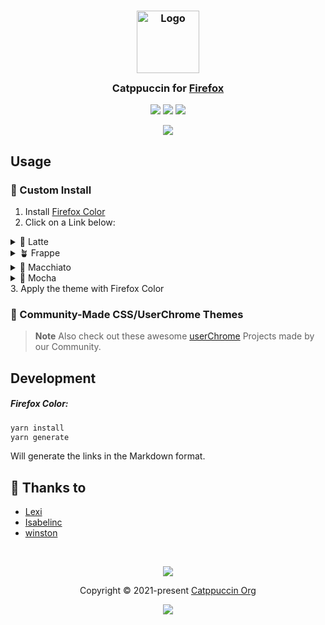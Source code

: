 <h3 align="center">
	<img src="(https://raw.githubusercontent.com/FoxStudio24/kino_plus/main/logo%20256.png)" width="100" alt="Logo"/><br/>
	<img src="https://raw.githubusercontent.com/catppuccin/catppuccin/main/assets/misc/transparent.png" height="30" width="0px"/>
	Catppuccin for <a href="https://www.mozilla.org/en-US/firefox/">Firefox</a>
	<img src="https://raw.githubusercontent.com/catppuccin/firefox/main/assets/preview.png" height="30" width="0px"/>
</h3>

<p align="center">
    <a href="https://github.com/catppuccin/firefox/stargazers"><img src="https://img.shields.io/github/stars/catppuccin/firefox?colorA=363a4f&colorB=b7bdf8&style=for-the-badge"></a>
    <a href="https://github.com/catppuccin/firefox/issues"><img src="https://img.shields.io/github/issues/catppuccin/firefox?colorA=363a4f&colorB=f5a97f&style=for-the-badge"></a>
    <a href="https://github.com/catppuccin/firefox/contributors"><img src="https://img.shields.io/github/contributors/catppuccin/firefox?colorA=363a4f&colorB=a6da95&style=for-the-badge"></a>
</p>

<p align="center">
  <img src="assets/preview.png"/>
</p>

## Usage
### 🔧 Custom Install

1. Install [Firefox Color](https://addons.mozilla.org/en-GB/firefox/addon/firefox-color/)
2. Click on a Link below:
<details>
<summary>🌻 Latte</summary>
    
- <img src="https://raw.githubusercontent.com/catppuccin/catppuccin/main/assets/palette/circles/latte_rosewater.png" height="12" width="12"/> <a href="https://color.firefox.com/?theme=XQAAAAJPBAAAAAAAAABBqYhm849SCicxcUcPX38oKRicm6da8pvlVVvtDqsqN_7GEOBm_ykToWVWr9yRtvQ1As01G9ez1TrrsEuNMK4izbSRi68rxgJjVbkRqe40Q3xUwYxYQvySHSWhXpSjP79AaqrTIJB5QfNXvUwAm13v8ZWtQBUCxq1HUaG8ks9KD7v72vuzBmdlhIB_fEM84S93eJBRUMOJLcuxWX5MmLDMDxm-TYZlOeRQ-oVDty5UY8Rr3MG9_yKq_J7J52aZRiKSu8yV1TOPkbnd43kLOvlSFfli4tbOCADBPNq1lB_00Mh2959BK-3Hit2K1aIrfPRI6mowDJO9pVv-LMfpADaleudA0gsFJkRUuZo6xUDA2-SdNL0g8YUFjX5UdJmoYF8glh9cjoY7ZKySY8UiSyGXiXaJKU-P40QNKNq5fEV_aoDAIEaZ9WU54WLB9D7II-bIoxLOitqYnFo35Wz_rGbs9W92qVfduj4lLBYog3-yz5xBt8ib9B1VsmseABJJ_OAa7eIXwOe_QhuJbIySXnIuhXilVCr8vXn9Z0uZ">Rosewater</a>
- <img src="https://raw.githubusercontent.com/catppuccin/catppuccin/main/assets/palette/circles/latte_flamingo.png" height="12" width="12"/> <a href="https://color.firefox.com/?theme=XQAAAAJCBAAAAAAAAABBqYhm849SCicxcUcPX38oKRicm6da8pvlVVvtDqsqN_7GEOBm_ykToWVWr9yRtvQ1As01G9ez1TrrsEuNMK4izbSRi68rxgJjVbkRqe40Q3xUwYxYQvySHSWhXpSjP79AaqrTIJB5QfNXtvkMxR7xwUbDQ-zCp828Q5OLsrpj7qZX-7mah4C7QydBACbpavyPv1AB8gkgiNixH3aIRNIKazKzNF3qU9AnUrR1VQoi1TDxL5wQ987p0dOq7mdUay8BX0C26aad4POlmM7vlkJD43VwXIoOnzSfk00vTS_gQBkDQBgkuxo-fmCMHZEHh_tD-O5NtYyr_i02nt-CUOSLXp_fa1Rg5k-Y273dg6wUnMU5V285SqTbi9LWZSp5bfsVEnZ1T2XiP7lA6AxaK7gAodrVezeSDsMj0I1zhxJphPFyoXYvfebUqMhIvpCvZMVylcB2zSgHWbCx6RpPvAzNcbFcafeKqoAuK5gpUQWoyHsl8XuvIcXiM60-n8_0QZiAFS4Uy20n4nXR6xWOKoHjjm4nEObW10n__9B6Nms">Flamingo</a>
- <img src="https://raw.githubusercontent.com/catppuccin/catppuccin/main/assets/palette/circles/latte_pink.png" height="12" width="12"/> <a href="https://color.firefox.com/?theme=XQAAAAJKBAAAAAAAAABBqYhm849SCicxcUcPX38oKRicm6da8pvlVVvtDqsqN_7GEOBm_ykToWVWr9yRtvQ1As01G9ez1TrrsEuNMK4izbSRi68rxgJjVbkRqe40Q3xUwYxYQvySHSWhXpSjP79AaqrTIJB5QfNXtvkPfvaaUHlA_B5WTMCyeVT-gsvAm8REww50C1UKW4ROL6VInxNq4MG868kLq2nGzoQncp_9e9p6iYB0m5ZaLyS-PksY7DAJWI2T6AHMgpnrEqCwYRoqYprsalcbi_bSqtRsZCJP9r4580FqzVkZs4z82Q0bmGqWgpgEGW8cYCPbcn0j8VhbxBPIIea3VcrVDB6Gapc3nKHtazUWrk1E6JYe0FwWtQYp789ad38o52Q6GQIz86MXZS8MfJozoa3EHb0G0fJ1HGfZLkhM5s9VLXfFBMK25R0AC1gUIPMwylMe1AOBSSvMW81Abe2uaplcrTKEfAM7q5_je9ayqbDzOd5LcSolfdJ7nIVk-Gg4OqXI1xvh4V-0jcqnOpme6df3mZXAgTpdGUJ35-gZ6N_-Wk7F">Pink</a>
- <img src="https://raw.githubusercontent.com/catppuccin/catppuccin/main/assets/palette/circles/latte_mauve.png" height="12" width="12"/> <a href="https://color.firefox.com/?theme=XQAAAAJLBAAAAAAAAABBqYhm849SCicxcUcPX38oKRicm6da8pvlVVvtDqsqN_7GEOBm_ykToWVWr9yRtvQ1As01G9ez1TrrsEuNMK4izbSRi68rxgJjVbkRqe40Q3xUwYxYQvySHSWhXpSjP79AaqrTIJB5QfNXtvj_CCEBiNc-Te4e_EjdJeMrPEp_QSYlzT8nH0fwkvFS66OqwUESI4kqyuC4tLgGMwn215aqGFklRp0d7YXgVpK8AtVOSpXzdga4xXiBTZ3t_GoApJwaux7S023vQUNnF6Wd0GMGLb9EYAO5nkP6lkusvWHz1T_SVm5aZmDO71bmZqZ3B1wG7aDzOfkE644_WOKqzzCU49QojDT4XtM3rsrFoSlheg0LdVnKUjBcaRlMtjZIW87Rchs8p0o0pRws-eZIohXCs6-QUICAI0ocknO3KGQEbzSjOWf7buZmocLik1vPeUEqRnRGoQ-NMS8rX_B5sqiWdGQw9Dmw1gtTCIQWlV41wyjnHiMp52oCaRc9UYrlCc8WgzT-EWHDmPVAopM62hvn5DiRjhrVzvs923E">Mauve</a>
- <img src="https://raw.githubusercontent.com/catppuccin/catppuccin/main/assets/palette/circles/latte_red.png" height="12" width="12"/> <a href="https://color.firefox.com/?theme=XQAAAAI9BAAAAAAAAABBqYhm849SCicxcUcPX38oKRicm6da8pvlVVvtDqsqN_7GEOBm_ykToWVWr9yRtvQ1As01G9ez1TrrsEuNMK4izbSRi68rxgJjVbkRqe40Q3xUwYxYQvySHSWhXpSjP79AaqrTIJB5QfNXtvkKnFr1ArFzsNzcDZSAzQUDKMdHL9ABO7D8vKW9OCrr57rBHUnd-HuRUxoqWF3fXcUnzf-YklWIlrSBLTYPMUYb8yJRRMhni8sbIECsPGiST8hE8sf5KbGKji4Y5ZS5MdazDz38gZzc7e0VJURqSZZeUFkSFuT7mF6HQK7nRYafifGqW0obWckGwpf0T1hVg-Tv2o0GA9891Fmk21Ga7y-7ah7Z0T7c78f-VpP8TPaqpFVl22kZTypZVVFLxmrR_Lk0bhFZOvTMCGfRD5nzk6We1iu-baAlqFX1Gj52gW2AfgvbqgF7gyRzvKxBC4dUS1et1uqfkA2Y9uG4izIYvADamGTpLmZxvFsq3662UYITvW66HmWbi4EAo6scbdgR1boIe9yFpXGKrnmc__fTt2g">Red</a>
- <img src="https://raw.githubusercontent.com/catppuccin/catppuccin/main/assets/palette/circles/latte_maroon.png" height="12" width="12"/> <a href="https://color.firefox.com/?theme=XQAAAAJABAAAAAAAAABBqYhm849SCicxcUcPX38oKRicm6da8pvlVVvtDqsqN_7GEOBm_ykToWVWr9yRtvQ1As01G9ez1TrrsEuNMK4izbSRi68rxgJjVbkRqe40Q3xUwYxYQvySHSWhXpSjP79AaqrTIJB5QfNXfTMbDxCFKvoiCWUGNzJtPev3B9M4DSaKAJGjSKaURsZmnqjlatp_w6rdjCtK8cwbskIZSunKzR6MR6orkFqLADmZBH6m6MF28Spgq50GIMDZTCZaeiixxHpW2MhiktZ4DhEUK_jk3WhNoAAP2csNrcu6pZSAdNyjOEFZzPjGeDJ6Eh-smGyzPUsTxxqJl1o87CFkTb9JzXeItaZ3O6BOxr6fdwfMY2-ReBNni4O_3BDaW2y8WSSCZu8aBCnLq0JbhlRdbfNJNOvkjRbJSf0lhBAJN20FJKR6gjbTrZ6azAMsvJxpkuA9J98nAwR65c1sYvAbOpE-wzGzoCZnwKPSH4qPPGKIeZVLODbe8rEvcgZWaqsh3ZSTe1yiJSrec3Bvwg6ZcidqX1eGHgQTbf9UxbMA">Maroon</a>
- <img src="https://raw.githubusercontent.com/catppuccin/catppuccin/main/assets/palette/circles/latte_peach.png" height="12" width="12"/> <a href="https://color.firefox.com/?theme=XQAAAAI_BAAAAAAAAABBqYhm849SCicxcUcPX38oKRicm6da8pvlVVvtDqsqN_7GEOBm_ykToWVWr9yRtvQ1As01G9ez1TrrsEuNMK4izbSRi68rxgJjVbkRqe40Q3xUwYxYQvySHSWhXpSjP79AaqrTIJB5QfNXtvkTpxcPxdIkQoN8qnHvhokYehrXmligFaTtHr_0uQrfS2GqSTWkjkblPsG2nQYvSaAw3RopWoTQ2PqPx1ijt-Dbyhm7__UMPp1e-cpezJT5blE8zOv9VI73caNG4cMZE2BbjxKq7_84ct1suIQSixsPp2F2n2FPa0a7CICMUqe86zPBwsEPd6LlQxOOSK0hofnrKgfnSx7ZBIYhhKVIysucUP4d9sV8zhvF8JTGEeh18tWPl-v9wXXitCxulSW1PELNAb4nu3m328P1oZ8dHHIyADl5M7FhP4Dm3pfbDPdgCqX9q3c5iuCOLItnfBnJ0cTFttVea3jl1qkMXlCfn7oJEjWetpatuQCM1TiPUMZpCkdRrBGi3Sg7bfzd_qlITQjSPVvJndI1FeKvy__r5wAS">Peach</a>
- <img src="https://raw.githubusercontent.com/catppuccin/catppuccin/main/assets/palette/circles/latte_yellow.png" height="12" width="12"/> <a href="https://color.firefox.com/?theme=XQAAAAJMBAAAAAAAAABBqYhm849SCicxcUcPX38oKRicm6da8pvlVVvtDqsqN_7GEOBm_ykToWVWr9yRtvQ1As01G9ez1TrrsEuNMK4izbSRi68rxgJjVbkRqe40Q3xUwYxYQvySHSWhXpSjP79AaqrTIJB5QfNXtvkNKd1DE0PuhBCXiVbK4oI8Up736Rnr1zXi9IEj5J4Q5-x4UAn4jgKKjPgw6HIT4KEzG4eS0_zHKTuwOGp2_a2wzPdwy1LN_0n9h7cOkQp4W3LW8HG-PdAbGaxxatjUX64X796QC5fa4zgnlM6x2at2cL9p3Osss6HZFg401e1gEVBqnXyJp0G0HYPRlMq-IcZjUHMYlmjlZdh8GvK3Lki1gtNqgK7CQfKFy7y18LBSHEOAafCMhTCqjN5l9NvKROhzWYtgM_1DjdDNOkB2uHREttrGJC0c6UfczANaSoAHdz9zSwkBYcUtCdgxGBeaWBLmjqyDIu_GtPlfe7R4tI-McNfDlg8m5aBX9zKpUIpjrf3LNdP_8GArtSyp6dtHbsXuQ5VbYCTWB45VpqD_1Xzosg">Yellow</a>
- <img src="https://raw.githubusercontent.com/catppuccin/catppuccin/main/assets/palette/circles/latte_green.png" height="12" width="12"/> <a href="https://color.firefox.com/?theme=XQAAAAI_BAAAAAAAAABBqYhm849SCicxcUcPX38oKRicm6da8pvlVVvtDqsqN_7GEOBm_ykToWVWr9yRtvQ1As01G9ez1TrrsEuNMK4izbSRi68rxgJjVbkRqe40Q3xUwYxYQvySHSWhXpSjP79AaqrTIJB5QfNXtU6AP6Z3aEBGLraJPTPi7aBlj25zrBUjDfdZdWikDl9EVKnTcwK_Hfx10fzjPTYeplb55MtrJVEt5KHZIyxe7t1Gelm2ZpCfXMlAnGWyq9rDHy05oK5MnetMeHjsYXNOcVAfanYa3z-_Zoud8gbJxyjUg5ZvPOIBWitQ48P_C-6J_ssQtdVaJYlBjAQUxRwW9pHBn-GtrucsVv_3Yra1qgAqqORIK8p8VZPatwQEltOVBhGl01yIJGUuM51YGEFl8i-1gV9007nKUriwll6UGG1CKl9QGnE4OPHJ71OOJRdAo5OgNnfsWA3Ov0bAwlvc1SYmheQ2G50Z8NVVinEVfrgIOkqQLMNmXYWFj-7ykpG_D6syvd7wn-H_Wu1Z1J-wE0dnmrr9Lgf01I2FxzX-TWGM">Green</a>
- <img src="https://raw.githubusercontent.com/catppuccin/catppuccin/main/assets/palette/circles/latte_teal.png" height="12" width="12"/> <a href="https://color.firefox.com/?theme=XQAAAAJKBAAAAAAAAABBqYhm849SCicxcUcPX38oKRicm6da8pvlVVvtDqsqN_7GEOBm_ykToWVWr9yRtvQ1As01G9ez1TrrsEuNMK4izbSRi68rxgJjVbkRqe40Q3xUwYxYQvySHSWhXpSjP79AaqrTIJB5QfNXtU5-MVhwT5VWaE1FPRjMbSHKl9NbJIq2GaSkEtx3h3_hX0WhruHN4_pViG63rTbHby4PoFxu5kSjLwQsfdo3cumPu8GT0VHayt8GmFPeweikiDQ_oT23_kn2EHzUvk9nSSlyC_S6UpedAHh2ZfY0419GaWcjgxDTH0mWc3iDTMlioELOB9eHoEG42vcqM_6pZLogPISpqzV6CigjpC5-8nzXmVUVnyEJFQPegv6BcSn1tZUQ13oKQyCBbpyyBzEXqclQniupG2rpjpVB5ks8MvAlhPxlDwBqSJbiejgNmKgrlwJjWW6pqJWFAVvoQu58lRBU1c3ia7DmgbFZ2HJYgrlAtZuGushOq5ntcbiqRJrIb5DkVPz0iWFph4zg9hH6L9DfA07X1ZeW3meov__i2K1u">Teal</a>
- <img src="https://raw.githubusercontent.com/catppuccin/catppuccin/main/assets/palette/circles/latte_sky.png" height="12" width="12"/> <a href="https://color.firefox.com/?theme=XQAAAAJJBAAAAAAAAABBqYhm849SCicxcUcPX38oKRicm6da8pvlVVvtDqsqN_7GEOBm_ykToWVWr9yRtvQ1As01G9ez1TrrsEuNMK4izbSRi68rxgJjVbkRqe40Q3xUwYxYQvySHSWhXpSjP79AaqrTIJB5QfNXtU59QNnQm89UKuQYPTQ97uTKSnvNjTx4TwvlYTj_LYDFvXdNpCY3Ffv4FI3ewg1-qsXl46JlKPaPbIHpDFDNdlNaL9BL1GbRjDmNr_cJ7kv_8TgKMxm0MlvlEAkQ9O6DIVGeM1-MoOUWMO2j1fIvqWihbRsmT0HFK9CM7YDPNUUbcjCohAChJQjE9o2As8a5O3zZOtsHpwDzySncr0bkQIiPwQPds5ZYhJv5Dja66K6jL4TtGK0QNXfB5IYJ4swxJGITiUi5o_Y-v8PayJPCVuuNIeGL01AZkPIlQSaTA6DtR8nezyBRKka8ZW-ZRnVRf_nkP0HTwXRqRgdDaa_g3j2CGNfqdh10YI3j0wA1Ej-6Ct_pavSQ0vdN8_zQP7z-_AbDH-o4Zrs0lGBQ_feT39Q">Sky</a>
- <img src="https://raw.githubusercontent.com/catppuccin/catppuccin/main/assets/palette/circles/latte_sapphire.png" height="12" width="12"/> <a href="https://color.firefox.com/?theme=XQAAAAJOBAAAAAAAAABBqYhm849SCicxcUcPX38oKRicm6da8pvlVVvtDqsqN_7GEOBm_ykToWVWr9yRtvQ1As01G9ez1TrrsEuNMK4izbSRi68rxgJjVbkRqe40Q3xUwYxYQvySHSWhXpSjP79AaqrTIJB5QfNXtU5-o0TQYeb_BJuG_2ggVNyMN3btp0MJI14Su_Zlv12NELQweFsfai7NxnqHbHv7z1hKBiskwS60D5Opuaoev5OFNIyOoCNCq4g9sghzB0ZhC2Mc3AJfSpq0vdaN6-YvuCj4IFwNQdQPrwF_E_SnY6J-xYyOdg0irx1enrGr8UTHx-ACuQk-ZpkykjnsPXz5JR3s1PoKdkwHSb883odikIW18HJ44AHegprbFVTbZuuWMGvMbWrDmmr3Dg59jUzx2lps6pnxETBTcve7fef2JNa2KpIO0KutDAleTGVKYRjwSHOyXYA7oo8Jci1Qgl8AImLeQex9nyozaBUEsLtctQFLLpQ30Zvv8c0PgdfIW-SDZh8sI4aprAQ9rDgcLyRZlXTxkrHMizDMdv3ST5BjXf_rDesi">Sapphire</a>
- <img src="https://raw.githubusercontent.com/catppuccin/catppuccin/main/assets/palette/circles/latte_blue.png" height="12" width="12"/> <a href="https://color.firefox.com/?theme=XQAAAAI-BAAAAAAAAABBqYhm849SCicxcUcPX38oKRicm6da8pvlVVvtDqsqN_7GEOBm_ykToWVWr9yRtvQ1As01G9ez1TrrsEuNMK4izbSRi68rxgJjVbkRqe40Q3xUwYxYQvySHSWhXpSjP79AaqrTIJB5QfNXfRHNI6feaIQQOyaEcFhrYeeliOMwI0W4ac2WnoU6jjMAOLwslrGuTifrSIJwwM7NwHJZhTeImbWbKNDhl0KDpPfAL2KmGvocrL2IS8moKbILBXCCHbH6-3u4xABMayzWZtBumKB7bbsTwspWO-4t1p1PruyJY2ciwBPk4VUzKVy-xxbXintPJUBLnAevWlSkwX2Ef05HgfY5L6ERmrChCBQnm7xpQNOt89KrtqNMWzqDq95h4muNNEdKP6o84orJnu7ctInqmlCfWPcP77Qk6LkgeWsosD2CkEKu09sFsM92k5fGJ3EZl0Q_X76fssUOAuuk3IZYVCdKKOBFhXMRgcQmceK4V3SsL-AF195EpuwNuKhTcBtpEFxvvwSqEsP6pJt9FFbHoYKzX__WAnhG">Blue</a>
- <img src="https://raw.githubusercontent.com/catppuccin/catppuccin/main/assets/palette/circles/latte_lavender.png" height="12" width="12"/> <a href="https://color.firefox.com/?theme=XQAAAAJOBAAAAAAAAABBqYhm849SCicxcUcPX38oKRicm6da8pvlVVvtDqsqN_7GEOBm_ykToWVWr9yRtvQ1As01G9ez1TrrsEuNMK4izbSRi68rxgJjVbkRqe40Q3xUwYxYQvySHSWhXpSjP79AaqrTIJB5QfNXtU6MjK86V3Wmqvss2krOxEVlEW_Y9077MLkMjiGSLqMQpNl7EbMSkOPChj--3bzVOjPr0XVUX1GJufxLVWLKpTGrKlrAFQUQl3DR7XUx4chUhHQ2BtfVF7bZXwGcSBSIRZOdX3uAM5lg5UQ1McMqvYOHgGdTQz-ekdt0f-ETKgvjzatTAa78xbKSg_pf5ofs1dTcWHe0LTv4Cv1TQI_4W7C8Oxx5-dTYLABYn_QCQRMNW9WmU3YRyOrJi1YB1bOg6kOT2jRBoSNe_x45XoQcJqc-d1zmKyH9fOp4bp41Du1OYiHMTSgoBC1vV9me70HiGdO1TTJ89_FhZMF_AbM0f_MtfKqB68JZjPt4I_8bMdeKL0iBPVgw914cjF4QPt6FgZmsffYVgLuBK1qL6V_977kG">Lavender</a>
</details>
<details>
<summary>🪴 Frappe</summary>
    
- <img src="https://raw.githubusercontent.com/catppuccin/catppuccin/main/assets/palette/circles/frappe_rosewater.png" height="12" width="12"/> <a href="https://color.firefox.com/?theme=XQAAAAJJBAAAAAAAAABBqYhm849SCicxcUcPX38oKRicm6da8pJSalLnSYHdbSBh-1CX0CGiPjBp_8RFBgLraofe5dNsJeJRsvnFfAV4-zfXO-vnAOmI7fBPSRgNM7CF7IhOlzarUyjNw7WCPDHbDP4RH0j7P8o1xTdgh9eM7_-CejToSta5v1tDINiaGLI3qNw3r1oAsRaLifFsk-S9WV8GXVWOei-EVPJzK5RFx1emNWy7QPKjdWXzv5zda6emtsXFcUXtJKPzc3URpinvHtntaZi4FESmPt3miysY9zB2YmBh2SaPAtdZPfkU6GK_8HL7o3RO08OwhB4xkp5Ssu4qdfDZRchVplc39DclwZf51lu5mPFGPDIja0z8SQRpx283x78WeTCfjJm-aAARWT9926evgOandh4hwGUdG9wUnzDLAXDjfkD5lb3HSMIvrwE557hzGVly3uuwrEIFOsm51MialJXJQZS5DG5ZVAfTi_HRndjhMEL3DlZO38v_ANwnn-mahOMr2IsyQo7wCBM5UpNOunk7cwlTwZ4x9LZ4IVlVwPHUny45ErPtTACJLf84nv0A">Rosewater</a>
- <img src="https://raw.githubusercontent.com/catppuccin/catppuccin/main/assets/palette/circles/frappe_flamingo.png" height="12" width="12"/> <a href="https://color.firefox.com/?theme=XQAAAAJIBAAAAAAAAABBqYhm849SCicxcUcPX38oKRicm6da8pJSalLnSYHdbSBh-1CX0CGiPjBp_8RFBgLraofe5dNsJeJRsvnFfAV4-zfXO-vnAOmI7fBPSRgNM7CF7IhOlzarUyjNw7WCPDHbDP4RH0j7P8o1xTdgh9eM7_cydMwvMwC2lhXcHWNKD1TXZLKno9V7K6G_qFBY1ZQWmN9jZf0puS_Z528Sr8Gzd0ylMI_KBdi_7Eu_mdkvn2Z5JaXC9Ih53smn3PLvrgWq_ZZE7711JppsK7LhGdis1ITfABN025sfHKF46YGlFBk8iqBDwZZVzeE6C0xUnoEyUjWLDeE9sDSijl7nwHlGDe0e0oPBUVfu2ofMjrji6g62Jkyw3g70Q5sOlv0A9zzcfd90RZP98MDeojgiUkKdmXe7At1OIZz-txGJGOqZxLkacwkva9WcEzFqjKrGpxAhWC7fGof-d4KIlRSGICHyi3uJhKBpyZnLIUK4tMZZ9-w1E2RoqtP-V9uG22MLY8nCjBF0UxkEMZmRD42xp2EyVLNwiUpXItIvafU6IhChyHDH__k2YU8">Flamingo</a>
- <img src="https://raw.githubusercontent.com/catppuccin/catppuccin/main/assets/palette/circles/frappe_pink.png" height="12" width="12"/> <a href="https://color.firefox.com/?theme=XQAAAAJEBAAAAAAAAABBqYhm849SCicxcUcPX38oKRicm6da8pJSalLnSYHdbSBh-1CX0CGiPjBp_8RFBgLraofe5dNsJeJRsvnFfAV4-zfXO-vnAOmI7fBPSRgNM7CF7IhOlzarUyjNw7WCPDHbDP4RH0j7P8o1xTdgh9eM8APaEWg_bqfCXA8aQakFYgNaUkcg42DDL_sKSdyvfQtoiaVxmaGBmfqgVQcEJtkf9aYkC0bDcoVaQGKjzfjF95bsk18jKEMq_G17sTiMuIKma4l2lMXh_UKmXz-BwKJZKIuZaGOOfEQPrnUPvpSPRJMySnqFKFNbHoi8Sa9uI8VILCfEvPOSb-vSUZtys41kEWT08gpUrvDqLQR3XaGxdHYmrD8cCkCv8POv6yYLD_-JGWb4lEK3eXpoCesa3dUuPFllC00Z7Zl6A3H0iCC2oqdp9dgboGqbmw6kgE97YywOaWKOBN28Disci1GvDKg4hs1RJxLulYOE1yrpzXqV6qpxfF17wTxHyal8t8DQfE7wNkprHoUr_UrgAW5nSZCnM0TC_cq5djkGROtYf74pX_tdwuc">Pink</a>
- <img src="https://raw.githubusercontent.com/catppuccin/catppuccin/main/assets/palette/circles/frappe_mauve.png" height="12" width="12"/> <a href="https://color.firefox.com/?theme=XQAAAAJFBAAAAAAAAABBqYhm849SCicxcUcPX38oKRicm6da8pJSalLnSYHdbSBh-1CX0CGiPjBp_8RFBgLraofe5dNsJeJRsvnFfAV4-zfXO-vnAOmI7fBPSRgNM7CF7IhOlzarUyjNw7WCPDHbDP4RH0j7P8o1xTdgh9eM765DGgekAbJ1Sdqwauf719Nl5JvAFAXJ0awftAgCrSmgXtNxptnH1VoIJXvj-7zf4r5KmXi1dGOEBqUBpBV-olxvGQIOq9H4ARCnhw7uws5RTk3YN6ADDmFQ1WLHjOjN5qbe_Xu-r_859tKFQMeTMMQGLcti4kWb8Gl4buwDUMnG6yt1iMHP-pAfpCvKCbh4WstwqMgiLgFYwja9MrfJ9k7xCtIUg0Gn6dgrXg591fo7koye7qpUu2yyfvQqYANfdIvqWJzreHegnJjh7B_HUHV_Whrosg0JnsHqLbJecKA5joLcspCqfxyjfjCYs-P2cK5FW12HDO-Q2cxUPbH8t-hg4AVgGNvMb_ZpdI7G4UDiDBdlJwPPBRrtjcCtdhYVi6Z38NkA_7WEm6EtQYooT_-UgQWA">Mauve</a>
- <img src="https://raw.githubusercontent.com/catppuccin/catppuccin/main/assets/palette/circles/frappe_red.png" height="12" width="12"/> <a href="https://color.firefox.com/?theme=XQAAAAJDBAAAAAAAAABBqYhm849SCicxcUcPX38oKRicm6da8pJSalLnSYHdbSBh-1CX0CGiPjBp_8RFBgLraofe5dNsJeJRsvnFfAV4-zfXO-vnAOmI7fBPSRgNM7CF7IhOlzarUyjNw7WCPDHbDP4RH0j7P8o1xTdgh9eM7-lHRYTmBrQfeQOiGuKM_mwPMWzJngHNODLD0v4L8ipJLvNKBf50zngNJ1XJpNHf8ZMtlZ0SFD0oxqtBiHTk-ozcVUFFCfAxoGDAV9D_fKAfe5kMsmBxGV7amuXge0qIf3gNfuU_kGM8HLgNlYhNDL1jN0Bza8flJtXTyVnwt0cPLqbV0kKjwiKZI1ILLyd6FQsOpRXdEA0KSC2c0oaXw3ztFxHv6pHDZImFz2OSXJqK1ltrFp7XXPeLkV4Hzkgov_AmPhvEyVT68gqnncTVwbFEcYRoGA73UqgmTRWJmAG0zP0GJHUisC0Y19ADG9ffs-yNWfJpKBpRlJnVN6gET-BKS1ExWo1Am4Rgny5LlXGqCgQZPmWdeuBzyN2alvZ2ArtPdIl0nkG2VWHN5ok2_6aPOeA">Red</a>
- <img src="https://raw.githubusercontent.com/catppuccin/catppuccin/main/assets/palette/circles/frappe_maroon.png" height="12" width="12"/> <a href="https://color.firefox.com/?theme=XQAAAAJGBAAAAAAAAABBqYhm849SCicxcUcPX38oKRicm6da8pJSalLnSYHdbSBh-1CX0CGiPjBp_8RFBgLraofe5dNsJeJRsvnFfAV4-zfXO-vnAOmI7fBPSRgNM7CF7IhOlzarUyjNw7WCPDHbDP4RH0j7P8o1xTdgh9eM7-8-VS0GX7__eQOiGuKM_mwPMWzJngHNODLD0v4L8ipJLvNKBf50zi9m8L11dJMsgHYlvLP7ttuJZsL9iSQS7C4PvIGKesknf5bBP7mLqQVGOivRCJYzcqO_TfI5Hoj3FU5RCgdnxSUjH5q4yvkt8TFtWF-t8_GaFxuQ-t_RRVwEAu9BOIRGYpljkIbUk3IjP-p96ercT1pxF8aOZyDfZ9P83F1r7ArkQPfmVF16b-0n2HuHPpcbDiOT1JeUxwW2s0WLYd4uXsE_mM_iZ8agKToX8QRGxand0s5ZRnbW8O_aHT7BPbVePXHpkLVc_8ytB-MA1WHwn8pGgcwzBR6wzEUag1VNh4QaDmKOi6uOhQ1oD8fKsXe1zeaxBCVKY-0k1ZMIGZ_CqUJ2QDkPjvsUCqf_n9kDIA">Maroon</a>
- <img src="https://raw.githubusercontent.com/catppuccin/catppuccin/main/assets/palette/circles/frappe_peach.png" height="12" width="12"/> <a href="https://color.firefox.com/?theme=XQAAAAI5BAAAAAAAAABBqYhm849SCicxcUcPX38oKRicm6da8pJSalLnSYHdbSBh-1CX0CGiPjBp_8RFBgLraofe5dNsJeJRsvnFfAV4-zfXO-vnAOmI7fBPSRgNM7CF7IhOlzarUyjNw7WCPDHbDP4RH0j7P8o1xTdgh9eM7_kvW_kxpeQFHRtzgqt8_HbK7ieO51LtA_D31gPH_cKyTBAZz3hIJGF6eVJi1uVJ7a92wxzbqZdZyHXnvyG7s4n8gz8QgwmqNmMsu6hzCPWKkElRyl72EtPz7j3aaaB0whBQqo2FVL9Uzn_41UOmqCkz0KygUm101HwIaVmBCwwjbJ5rgbj0bgrN18Jnmpi49P91Y5zdT2EPB755Vn91bhrgL4OoyJlV0aufNUymsGSztkvk_K7Gi4dHLG_ud8lspOEGyqX2e-gthlo3WZW6eIAJdZ_bflMZjNAnyFR1GJJNYrIVH-7wO3auGjssXK-RRLVJShJusPoH-5SrNH39LdqTUnyx3n4_T30Uvi6NWQI7yXEzyp64yJJzcZdaE30Hyc9QIkSSRCL3UtBADhMGc_9whUMA">Peach</a>
- <img src="https://raw.githubusercontent.com/catppuccin/catppuccin/main/assets/palette/circles/frappe_yellow.png" height="12" width="12"/> <a href="https://color.firefox.com/?theme=XQAAAAJGBAAAAAAAAABBqYhm849SCicxcUcPX38oKRicm6da8pJSalLnSYHdbSBh-1CX0CGiPjBp_8RFBgLraofe5dNsJeJRsvnFfAV4-zfXO-vnAOmI7fBPSRgNM7CF7IhOlzarUyjNw7WCPDHbDP4RH0j7P8o1xTdgh9eM7-VNgcbgdyd9qC8ukz2aqvUmzJQx8T3ZUwmctcoipaPhbgh8QIfsj0y2OKg5f-U4sHRC_SjcdS04D8_0o0pTHHmwpnq4O8FEByow6LoHjlJsrNJQ4DA9Np1sA5xpC_FSZ9keHBPThenOmQcBkN78FDjTWrlDuVAyuZ4tm3qcWJs9oC0k40m9NYOynTl4SFSBG8HB4MrBNKuev6FdG1-mG_Bqbz7mheUMJO7Z2W0Qt-Nqv3C5VozzXC_FqqRw2cUvEbl1MM1N8V7PZWMSi3rQUgV89xTTKumaZDfWOapzsRruFwGeanRwJ1BTZ0X-XEkxO42nTKBO-q9rwv2c-Emu3BrPH6x1oWZLXJgqyd1jo8FbvsouXmQknjd8WRg4jYRMWNGU8kO-FrUK05JC_B_Eusz_4e6Vcw">Yellow</a>
- <img src="https://raw.githubusercontent.com/catppuccin/catppuccin/main/assets/palette/circles/frappe_green.png" height="12" width="12"/> <a href="https://color.firefox.com/?theme=XQAAAAJFBAAAAAAAAABBqYhm849SCicxcUcPX38oKRicm6da8pJSalLnSYHdbSBh-1CX0CGiPjBp_8RFBgLraofe5dNsJeJRsvnFfAV4-zfXO-vnAOmI7fBPSRgNM7CF7IhOlzarUyjNw7WCPDHbDP4RH0j7P8o1xTdgh9eM72Ri68DT1Fycj2FyCKsoOVK6zX36WNjIa0IAtdm3-bCUFRIFyNyVYl2l1_Tzz7JNAZ4nRWT9ehLK0oNCEdZE02xBr_WPK7LgZxp5FOGvE2ZVATpA7Iba8R_ILZbaMX-gO-ayjmXE3IkO3-oiQvbpoHkUq9JX18TcBJxkgWGE64sAlNleJXUjfmDpDGErf-r2CuyU4rOiLKXBN-jGQXhNfyhH5zg238V1gU9gsV7oMAob2enyVlZ3bFwatuRHeM1Ennvo89kb16HwPSqqAhWIdAtftgx6hD4WraBi6p6tLHmwj5nJPLyJchbkbXX2_7VDgFkTX9zd-aF5ExMrNjyibT0Rb45j2okBQtmWAwaD_hQesgNy6WdtyFUiGhO0lF_ro41bHGWewKgBgsMgES3S5__mflIb">Green</a>
- <img src="https://raw.githubusercontent.com/catppuccin/catppuccin/main/assets/palette/circles/frappe_teal.png" height="12" width="12"/> <a href="https://color.firefox.com/?theme=XQAAAAJEBAAAAAAAAABBqYhm849SCicxcUcPX38oKRicm6da8pJSalLnSYHdbSBh-1CX0CGiPjBp_8RFBgLraofe5dNsJeJRsvnFfAV4-zfXO-vnAOmI7fBPSRgNM7CF7IhOlzarUyjNw7WCPDHbDP4RH0j7P8o1xTdgh9eM7xh2VANYQsoYUM6z3C7rywwtdAGj9jPFXNa2yjcW-FC4DmD7dLOANVGy8xfaK-z4sOxbpfqbx5QM0HJ8g5DomuQzhtsdA_KyGrJ-66_vVn_aZ_F7PAWQuxiiEwpPZHQd04HyZgGu6_UtA7BHfaYLtqZD5zCQrcs_LNfBHm4io0plz0DnJkwt5x8QCE1GEtqi8CzWbllgOa0s8vyM8bd8-zfJG7b13HK8JoO0gZeiKqUQTncbqmw9-JNFogZnPdJEpGU_a7e6wbNqIQ-dlOLSQw9A7WipKg7jQ75VjQCO45_F4WiwLOiQdiMD1t5WJ7FkzresrbPAKA5iAaBtl5veAPXkwiE9WryyLxz-s9VQYgHw3UTjnTVMokxJi8a55a3kIMAOo3wj-PvJGkYihZbeX_-2zk0A">Teal</a>
- <img src="https://raw.githubusercontent.com/catppuccin/catppuccin/main/assets/palette/circles/frappe_sky.png" height="12" width="12"/> <a href="https://color.firefox.com/?theme=XQAAAAJDBAAAAAAAAABBqYhm849SCicxcUcPX38oKRicm6da8pJSalLnSYHdbSBh-1CX0CGiPjBp_8RFBgLraofe5dNsJeJRsvnFfAV4-zfXO-vnAOmI7fBPSRgNM7CF7IhOlzarUyjNw7WCPDHbDP4RH0j7P8o1xTdgh9eM70m128D_Ifb9X7ZzIMbuJNmDVEupkRH9t004n6mFe_F_xCDBU-ZK4M2ijJeCess2-2MLe4pocZsxHV8AYVOokWRzIDENW7-hXgkLeHvflQStOZ733R6C31w1Y34i_g7y4C2LQ47Sf9zbqgcmFWUkR4aAbsG8M2uUefXg5cBr5n4jMr2LcPjRDEdcf0Bi1maJz7CMs7WZ-7neCw5A-Xw1J_b9jg-LbbkRdpXjZw2eWSUyKaXQxwZ7HGXnVJljdT39eSQtZowWslkIK4ybfiuZSgeguBMUfFWRH05YMaYjoUq5rTvObbvi0mKRE8jZL-SR7z_F2kyuKjv6yfqOvx-ixls-9W9kym3tQuY4RWgHsOxDV8j_6E9mA5SHJQn2zUGEonI6EEtGZoeQWJgmpIuRWv3IY14">Sky</a>
- <img src="https://raw.githubusercontent.com/catppuccin/catppuccin/main/assets/palette/circles/frappe_sapphire.png" height="12" width="12"/> <a href="https://color.firefox.com/?theme=XQAAAAJIBAAAAAAAAABBqYhm849SCicxcUcPX38oKRicm6da8pJSalLnSYHdbSBh-1CX0CGiPjBp_8RFBgLraofe5dNsJeJRsvnFfAV4-zfXO-vnAOmI7fBPSRgNM7CF7IhOlzarUyjNw7WCPDHbDP4RH0j7P8o1xTdgh9eM7yCrjaPk2Rck09QbgzMyaYn9wQ3_lQHISrUlRyVEk70L6M6dqB2zL7PbTW57Qs_VGWAtc6pzl0UnJla14zBa3NNClid8Bp1EstWqV5ihs30CrdQEdH9F3SySG1sukZm5MaU798RDJbwYfQdHwhgJeNEb2j4kQMSn0OPd5SPj1-86pG5r9stH3JTV-3FQP5q-fkO7xFV_VNH1VgQ1ETEMSor-kH7O0cBZVp-ZGf8mPMYe21iOzBznA4s2O4xPfnkSamlqWxkhOv5fmOkqDPoYsnXPe5UdM-5PU9DrytC_N-i5L0Y797vRcRL_4XunI_j9MwietGOzWZRtCuH0sSpcTtxLXnUeqS48OwDdta1pQExUR4Ol8FxVvTDxZprucmbskDb4SiPHGEmTt6RCqMhwkoTV__2p9ug">Sapphire</a>
- <img src="https://raw.githubusercontent.com/catppuccin/catppuccin/main/assets/palette/circles/frappe_blue.png" height="12" width="12"/> <a href="https://color.firefox.com/?theme=XQAAAAJEBAAAAAAAAABBqYhm849SCicxcUcPX38oKRicm6da8pJSalLnSYHdbSBh-1CX0CGiPjBp_8RFBgLraofe5dNsJeJRsvnFfAV4-zfXO-vnAOmI7fBPSRgNM7CF7IhOlzarUyjNw7WCPDHbDP4RH0j7P8o1xTdgh9eM7y8IqMW18zmf3KmJ9g_lHQegRrkWLiDXqy49aSAJHdSaclNHGmzkKaJAa5MPeG8ZbsjLvziyJ_q5j8SdMfubfhJtho_NoXev3lbq4qA3_HEz-89lBfWBiBS11yh4IBNxoceIYzS5JivdfxmGwq34QX-jMV_Syx-4bHazTEf9P4Z-EBYi2iW6pL1_PxFo8CI1xoJDMmRXZkD9PqSOe0VMRLZ772gODb_5MTmidUqjh1GVxv_d31-voAgZTIVIOutZiEJYhAa0fz9BavzC3cX5wUmPPriwPqdydH49-aPhbdK-tKK_WKztDb-HwJlRAeIJDpwh1ZE75yXUgrdsZt36pEvAkKqffjknwsAg8biRCu3FobIQs_Ll7qUDb93mAF13eTjNfXrZuiPKA5-HGerf__APT2w">Blue</a>
- <img src="https://raw.githubusercontent.com/catppuccin/catppuccin/main/assets/palette/circles/frappe_lavender.png" height="12" width="12"/> <a href="https://color.firefox.com/?theme=XQAAAAJIBAAAAAAAAABBqYhm849SCicxcUcPX38oKRicm6da8pJSalLnSYHdbSBh-1CX0CGiPjBp_8RFBgLraofe5dNsJeJRsvnFfAV4-zfXO-vnAOmI7fBPSRgNM7CF7IhOlzarUyjNw7WCPDHbDP4RH0j7P8o1xTdgh9eM741tF9vA5zIeP4FCOblc1UUTuA-OpXV_xAJ49ZQtoFKZ13jCmEGxmz9z9k2sJ7LbqzCnps0eM52JW1JhVZQ31Os94i9OkF7yJYJaWd-Tb9wi7lQKm8UffSoiY4Oy0Lx65fEfhR0wmrQhKJiMMtg6_LqiGp0-FpffRuFU7SOoJtyT7pgGWWdWzno9GnBBB-ffBpbK6xWoK9UwEQY8RMfR94Z_sW3BpogkQ-LCz1NqsWIgVIRiddn1lSbFSieQAxK7bQg5_F76o7xWrP3cXjzhF-Bj2pHIBph5NX74co7W0mL1UidBq-SvX1AmCFmowT8nRLcYJqvK90ZfBlnTWU3NAPGC5Dzgx_QlhcdOhgrERh3Wm-ObLqVehUekd4r--XAizwkyJnYPLu-wOOFio_M3ojZf_89gr9Y">Lavender</a>
</details>
<details>
<summary>🌺 Macchiato</summary>
    
- <img src="https://raw.githubusercontent.com/catppuccin/catppuccin/main/assets/palette/circles/macchiato_rosewater.png" height="12" width="12"/> <a href="https://color.firefox.com/?theme=XQAAAAJMBAAAAAAAAABBqYhm849SCicxcUcPX38oKRicm6da8pG5gi-DrbS7fiEFLUzDsWXWyUHMSkHZ2PpRK_LvZGTF44fp7VjbASbxkoZAmYAwEJIoRnjw8xrOTGV_TjmyI1jBzmpM9P7ysk1XcU5Vim_Fm-lEdd2D1sQPsckLiV5GG_5GXcM0bFW4pOK3BmihFRqYwA_Z6cLYXLzw75aJ6xgkScSYcSXYrSR8TNyPLfnccXHigOEfKDyjNXed5-UScYLsLnsF0aVbGLVf_1AHeafPm-NPwD9-9OTKjLedktSkQ97kof3kqcZMHLuphAqhXVEmhRo0bPc_-7x8w3VduA0PQPnh3ZK8FsLLwVPyw6hQm_3s9-ztN1rQyGryW9spdHpAr6ZX5IKOq3vkTPphWxKZW0UowA_oCF9Hl3xb_9IBkJSP63DVy8dl0zI3G9jn-lMQJsGz8e9nZjgo6zUF502YTYGIoiJRvfpQizZx6XZFfgfZQB3sXKL_55z7I3hUurTraeQ9wBpOhag8WafUaCMoLvRNTdtY3niOejzyO8XOIv2iyc7Cg4I8Q8yPGEv_9WgEfg">Rosewater</a>
- <img src="https://raw.githubusercontent.com/catppuccin/catppuccin/main/assets/palette/circles/macchiato_flamingo.png" height="12" width="12"/> <a href="https://color.firefox.com/?theme=XQAAAAJLBAAAAAAAAABBqYhm849SCicxcUcPX38oKRicm6da8pG5gi-DrbS7fiEFLUzDsWXWyUHMSkHZ2PpRK_LvZGTF44fp7VjbASbxkoZAmYAwEJIoRnjw8xrOTGV_TjmyI1jBzmpM9P7ysk1XcU5Vim_Fm-lEdd2D1sQPscDrQyHdJlLFlm-h5kQjykhcCsi3uZVCnnB6xrE2Dl9k16UMTYJPCbOBu7vam5OsVPGSFwBrDiRZnaSFpSPj2gPLBm7YkI_Ra1YPri8FWdeNlkzriSIz1978OixtMEjQnyaw3Bul0z4lSWyu9UYsBDInCRNR1C-PlbjHrfCtF5Ls9zz86B8b4DGQEloX1suHEFhJLxiN3IAZBsxldVy3NtiNMhNQ6SSh6HBJPtJtIi546o7ndNKyTzNM6YJssmYC-4ptOOKPa1USmJWvCUu-a2Ffa_VPszgnbfdOrwkCFTmBThX_qc_Nwu5dp3BkRCRCLsuIaMFIz3RwGTvrIm_XxFVCex2I2wvCyoz35gXMU2OaaGY5xa9oYGYm0gz2SWCdjjbdN0x3uDk-kzfpajpp-smhDLL8juFh">Flamingo</a>
- <img src="https://raw.githubusercontent.com/catppuccin/catppuccin/main/assets/palette/circles/macchiato_pink.png" height="12" width="12"/> <a href="https://color.firefox.com/?theme=XQAAAAJHBAAAAAAAAABBqYhm849SCicxcUcPX38oKRicm6da8pG5gi-DrbS7fiEFLUzDsWXWyUHMSkHZ2PpRK_LvZGTF44fp7VjbASbxkoZAmYAwEJIoRnjw8xrOTGV_TjmyI1jBzmpM9P7ysk1XcU5Vim_Fm-lEdd2D1sQPsctK9oZ3_TY8jw5jr1ncaSjccdXz9DRQ_ZLcLJCNwzlRGHEONXOWo1xDBE8GGmHTFdfVSc0G-0l_ct2U2ZBQTMwOgJOFMuxOhCB64EsH33P8h3hON7sNbcXRIJrZ5jdEmp4OgQ-6_tVKPzhExbtaz3628jpljhLSz8EqnA4gNP5w4vjNy-ufI7L2gEmVXa-4StGNilhhC4dYHCzyY-GI8xHvyDmpZhIWS2npbzKzFMx3xZVAp75KLAXiuDsnJppUqmWAkBren-movOj1LBZhtZajjXrF9SHXYuS2gOBzCrA04I0zVzSU7LHTspdAJ3oGkzcadcerPbLakyK8C2WQYuFSUrtgbuTwN0fn5sqQPkCe0Q-5yW8nN-aG1Ci1qYBMQkokIvU7E2q6R2RiMKFB593-UWDa">Pink</a>
- <img src="https://raw.githubusercontent.com/catppuccin/catppuccin/main/assets/palette/circles/macchiato_mauve.png" height="12" width="12"/> <a href="https://color.firefox.com/?theme=XQAAAAJIBAAAAAAAAABBqYhm849SCicxcUcPX38oKRicm6da8pG5gi-DrbS7fiEFLUzDsWXWyUHMSkHZ2PpRK_LvZGTF44fp7VjbASbxkoZAmYAwEJIoRnjw8xrOTGV_TjmyI1jBzmpM9P7ysk1XcU5Vim_Fm-lEdd2D1sQPsXAfc40sve8hJpa03nVyTISrAd24KYablp9Ik9r5zzfYPqm5b72jaaDL7LGiK3A_8_HezC_JwkLTo2eTSyvHEAzjYaP2_ANMZNB0PsoaguCUqoCsu_QM0GMUFnrWqaEA2XW2NEp79U7Tg1HZEOA8fM_exc6ehgBxLQyIjI4KfFTa93CVttl_0UKyc9uHjkAKFy-Hz-giDFQbXLSqi01-w5oPHyVXRjjSXntzG63A6wLDomO6MLIZTpDyLgWy_Fzd2CEia2wdJjCK4GXMnlufXGOxIuiYBeryYUGi6nTJH4XdzmMMtpoS1N3yFATzKHC8FS-8DkEcSoXLN7lEAneCuFW0y-NM9H23yUz65A7-6mClQSO3HPmA3JScF32oMyxMR45f7_iOw3v4vFhXGpzTgt_9B1kV">Mauve</a>
- <img src="https://raw.githubusercontent.com/catppuccin/catppuccin/main/assets/palette/circles/macchiato_red.png" height="12" width="12"/> <a href="https://color.firefox.com/?theme=XQAAAAJGBAAAAAAAAABBqYhm849SCicxcUcPX38oKRicm6da8pG5gi-DrbS7fiEFLUzDsWXWyUHMSkHZ2PpRK_LvZGTF44fp7VjbASbxkoZAmYAwEJIoRnjw8xrOTGV_TjmyI1jBzmpM9P7ysk1XcU5Vim_Fm-lEdd2D1sQPsbspiAAT4BCSXftrQ3VMbgjJBubpV8uQyPICVKOTvwDxBUVnDYspMCSzgzF4NHC3FMKTflgAywsB-wAfHewUL-IGuaLxKpGW8AMnfMN0IG2NV9OSEgK1w5E2LGuAduJxasyOrg3BcH11LDcK9Fw_XWsgvPc7aQnmtJ1eSH_LP-ZnKZlhCe_8Z4JwFfX-IG3jlihn8S5YqhN6JqXG_6jpxYHe2aq--BN6pQ77rB0oyKZL2tEqEqVs6m9PwrxbqoI6ZotRa8nq8J6LYGnV3z3v0BmagyWf0fcuwav5L4Ae-lnGxXGvlX-xUV7ZPkhsrgmrOPmTdrV5WT5TbfWRgYmoatmhEQhjYoVyPl5VJQxhimTf1qcpCAffkSQim6fofadcGHwwL0QuFlAnAgNsFMw6r__5cY5h">Red</a>
- <img src="https://raw.githubusercontent.com/catppuccin/catppuccin/main/assets/palette/circles/macchiato_maroon.png" height="12" width="12"/> <a href="https://color.firefox.com/?theme=XQAAAAJJBAAAAAAAAABBqYhm849SCicxcUcPX38oKRicm6da8pG5gi-DrbS7fiEFLUzDsWXWyUHMSkHZ2PpRK_LvZGTF44fp7VjbASbxkoZAmYAwEJIoRnjw8xrOTGV_TjmyI1jBzmpM9P7ysk1XcU5Vim_Fm-lEdd2D1sQPsb0MHpVot72Frim51tx4MsP9bnjYsZBwCxa5i_yhOB2yC6-Ead-GG_YJo62xbqFZeZNCULbMrcPoJ4YWOfx77T4S4Ss0443XQ75m3vTEIht3ok1Ed1KT-PZrbWOOOgE3TKShOYoFSUNOQNU4inn91XXmOhxSA3mYJsADitKf5v9l7YJnKYKTrbx0Eq5MEYZBdPzS6efcCdrUdl0AmqLCuIXTkS69y5NKq22xyT7oEuuJHN1YR8iydp1QoakNewqBrPdCspWjvNx3wdCa1aQ2ktD1eMHjW1fhMCjUITTze3Aaj_EpEsFIR3vyEmI0awgKHD4W6R6mNEZtEiv64fjXTt-zhk9xM6sliPQC2pmEfLc2SY9419vZ7AE42COi6QMp7oFG5xsmDEwBdLTcVzS2fE91-9d_Lw">Maroon</a>
- <img src="https://raw.githubusercontent.com/catppuccin/catppuccin/main/assets/palette/circles/macchiato_peach.png" height="12" width="12"/> <a href="https://color.firefox.com/?theme=XQAAAAI8BAAAAAAAAABBqYhm849SCicxcUcPX38oKRicm6da8pG5gi-DrbS7fiEFLUzDsWXWyUHMSkHZ2PpRK_LvZGTF44fp7VjbASbxkoZAmYAwEJIoRnjw8xrOTGV_TjmyI1jBzmpM9P7ysk1XcU5Vim_Fm-lEdd2D1sQPsctK4wK_ehJjjkACHiELX_xYjpTAE0s9D4BYVxee6rXmeqRjWo2C62bX-DCsytQBV-UPlYf2ZF_izZsd6q2HmSdZZ3CJxP2aI698coh4Lj9ww0RssDBUzZ30FO3Qyt70Fb9a0u44xVY2NGqdzod5w9Wh4g16Ru_xbvXFa2BjWtNyx1-tNVpIcBZ4ltyn3nADeNVj_FvvLrPoQ4xtxJK6DYTWyQpd2dN0kAwMUskj7gkeewx5McKlHyBwqVpiYWjrOb6bb8uq4dOmy7FFULjUniRqdewSaJ5Ll6Hfvh4Jd4WAmJcdwjrtOqM9BjDJ3R98GTkALp7L4Ht0oLUrdMgEWB2oJNPmdR7J8fkqmxYeOITIHcjH1fGiQ8mBKeArmaSa6OEwI15EuhcnCkds5kbODNX_mK1P-A">Peach</a>
- <img src="https://raw.githubusercontent.com/catppuccin/catppuccin/main/assets/palette/circles/macchiato_yellow.png" height="12" width="12"/> <a href="https://color.firefox.com/?theme=XQAAAAJJBAAAAAAAAABBqYhm849SCicxcUcPX38oKRicm6da8pG5gi-DrbS7fiEFLUzDsWXWyUHMSkHZ2PpRK_LvZGTF44fp7VjbASbxkoZAmYAwEJIoRnjw8xrOTGV_TjmyI1jBzmpM9P7ysk1XcU5Vim_Fm-lEdd2D1sQPsb0MTulr6Q5u0N389-ymS1t7zH3_YHV2PaDpH6dJNx6lOEZamqIKKIrf97-aYlvPTwKAEQ20FatbVW35_DC406H3XcAgeGgkRxhDcmk4Y4LdhNjWO9WiWZ3oLfNStJYQOXs6WVxoW5-OsyWss7G6jOiYMigw9Q7KRoK7N6J85KjYOE4zEYd6ASn0ej2w85GpNztY1iW-xDvgXT5jntwNEkHcEJVqePX8LgsreIiTkoYRmMjC_gj7JV4wjypt8UienOV15E7K-r_Gw1QJVUTXDvCZj_CCoE4JMoL2d-5cYgzwwfgxxB8xQ9p_MLVva_lDfcheZjx2R7Jk4GVNMfn6Ys_aK37FK1DRGYJDvsnvpoGZTA5Iu1_gxzEw2ZkPIrbKwMXyIndOG2lr_oLj3E6T7g6L__c83JU">Yellow</a>
- <img src="https://raw.githubusercontent.com/catppuccin/catppuccin/main/assets/palette/circles/macchiato_green.png" height="12" width="12"/> <a href="https://color.firefox.com/?theme=XQAAAAJIBAAAAAAAAABBqYhm849SCicxcUcPX38oKRicm6da8pG5gi-DrbS7fiEFLUzDsWXWyUHMSkHZ2PpRK_LvZGTF44fp7VjbASbxkoZAmYAwEJIoRnjw8xrOTGV_TjmyI1jBzmpM9P7ysk1XcU5Vim_Fm-lEdd2D1sQPsTHcn4MBDwJSmX71KgJ9HIQdU9pYBX1n3thnUUSVMgaMHtixfWFRHOOAfxtNu3YnmHHv4DnT8UK2wI44bJaPc7TncUwMqd1OJ9ugj2iQ6cw2dOa9wn5ZT8KsNCYdxlYjrlsarrorel8I-VfeBXyR4tqV0vrGAXL3nfS6epXUZOmXw0qFP1PxYyyLBEGi9EPO8d5CaiJFytzrQ9KuhffEbdS8rK_GeH3Ewosj0152TFlWPs0UsS41TR1lrbzgBj1Atrck5FZ3LWIsrxwkIw50KtTPn2fFj_wsxFIk4ggaMqPA_9-cuTWsIfQ0lJxAVylRx9mNN1_YV8kQINJnSS6du-dEPheuAcf9ZOMqWGc6fZnamhMLOr2sVnojpmPIw7T6doqMDmB3HvuB_FaxVYWBDkx__oVdGw">Green</a>
- <img src="https://raw.githubusercontent.com/catppuccin/catppuccin/main/assets/palette/circles/macchiato_teal.png" height="12" width="12"/> <a href="https://color.firefox.com/?theme=XQAAAAJHBAAAAAAAAABBqYhm849SCicxcUcPX38oKRicm6da8pG5gi-DrbS7fiEFLUzDsWXWyUHMSkHZ2PpRK_LvZGTF44fp7VjbASbxkoZAmYAwEJIoRnjw8xrOTGV_TjmyI1jBzmpM9P7ysk1XcU5Vim_Fm-lEdd2D1sQPsP1UC1SXCENsCDFL_dvGtcmeCmbfO6OGGOJq3ruAS_Gz79X7J3IPhPKRi0y17vC4T81wBaZnK5IwST8XwXhsZW2xuHYXlQW9lWh_0MNERp0985NX-OWb_-ihrUcCUtuKvpNVRhWiOZEGlf8aqXacHiX1iC-UFzj9yYek5qPRUzkk0PbDL3_klrAKV3FhiFwzCdwhv8YLU-O8D_iavg6KYN8B5YNgd1CGF1betSDtAH2A8YHzjQlW16NmIECM0pNIUwPIAfdyRQ-aJb506nBvtvjIb3D_pn9BgwOl-Ok0CmqQ0Tzjt5DGy1bJL8OX8lKslypKhSobuDw63XSwbG9yxD4rKvo_NnhWJBdY1xtGLs4MOLeRe4Oc10HPwY2o-9WL3ktoaN2k17lOsMoF836BLjf_wIADwA">Teal</a>
- <img src="https://raw.githubusercontent.com/catppuccin/catppuccin/main/assets/palette/circles/macchiato_sky.png" height="12" width="12"/> <a href="https://color.firefox.com/?theme=XQAAAAJGBAAAAAAAAABBqYhm849SCicxcUcPX38oKRicm6da8pG5gi-DrbS7fiEFLUzDsWXWyUHMSkHZ2PpRK_LvZGTF44fp7VjbASbxkoZAmYAwEJIoRnjw8xrOTGV_TjmyI1jBzmpM9P7ysk1XcU5Vim_Fm-lEdd2D1sQPsQkAoQDblrdyIFufCghyI84FiWAT4yoS_55dtALUmoV81YF9OBcMtgPDso_wuBfl7BP3QRLlchiytJ35jKMlhf9v2ZpZwyZ7raJX0b1Py2VwRMYCSLCpvSCTviMibG6cGnYoC56Aja_cNHgLpTBx8RjdsMG-elyLeAg2JFc484fPc2hFgY6zy7woqf5IHLiR3ZtdwnQTS34yNXtGT7zU-gs8LeVHK3X-Ti45_YU89mJo2dT0a2-jgIv4qu7p2g1ESFNCptuKjUpnE5pqoeiLo0RSZc2juM7fCgqLTNMuf_R3Im_DztgPuYJKBkVr2rMC0k3VsdITMGO8loKvffcbuttFwGmFNOTObvQCEsnzQ08oLkWOMt4nGwK_wd-1ArBzb3Dfbs-q-Y1aDpXRGmxDDEn9JtVH">Sky</a>
- <img src="https://raw.githubusercontent.com/catppuccin/catppuccin/main/assets/palette/circles/macchiato_sapphire.png" height="12" width="12"/> <a href="https://color.firefox.com/?theme=XQAAAAI_BAAAAAAAAABBqYhm849SCicxcUcPX38oKRicm6da8pG5gi-DrbS7fiEFLUzDsWXWyUHMSkHZ2PpRK_LvZGTF44fp7VjbASbxkoZAmYAwEJIoRnjw8xrOTGV_TjmyI1jBzmpM9P7ysk1XcU5Vim_Fm-lEdd2D1uz6sA-GURvylLl6qWJmF8iBU2xmOOHQfFmmSI0RbmuiKZcQwXK7uvba3D8XUpatyxkBnRyJYXdbGtDnPItcclP_jPL00Oh1r6DwDjFlDAkrYuf08IIH6xcjOdXMNqGlZ4NCX2vJZ5OHxo33kutOLvepNyphkWyAd_vD8ZQy42fI0dHlNKSDosWeewFPCLgF45rYCM_BDM4WWkkoNO1AY1ldFj0P6eoCe-ClzLYTqykqxrnkYzvoIj4VepQig8NRQYpKB35XZkG3WuaKCriuegpYz2zUsyFtZ_gNj1U4w2yuFrBzxecKKTrZxWie6nH8bxHyFEhxTN8Ag1VLygRTlzvnTh0txQgJy6CtT1HWwr4n-0W421Eqxm3ns1U7xeikB8qvgEEfaSD3FqBTvC3PuklWcknK_7ufKr0">Sapphire</a>
- <img src="https://raw.githubusercontent.com/catppuccin/catppuccin/main/assets/palette/circles/macchiato_blue.png" height="12" width="12"/> <a href="https://color.firefox.com/?theme=XQAAAAJHBAAAAAAAAABBqYhm849SCicxcUcPX38oKRicm6da8pG5gi-DrbS7fiEFLUzDsWXWyUHMSkHZ2PpRK_LvZGTF44fp7VjbASbxkoZAmYAwEJIoRnjw8xrOTGV_TjmyI1jBzmpM9P7ysk1XcU5Vim_Fm-lEdd2D1sQPsPth0WcE8lIqGr5N573zMoLiPjHVWhVFpBZ9NAWyIoayQkaZv_GNa6odcJwiPMQzgDjIO3oXtudXnw5k_sEGylKYGjVjl7RybVWfu43_UVBnyZ8ABfj_vyEDG8dhLP8K3F5P019p_IgZuNLd-0oic1c-daCxCfj67-HqTSdBnLjOfUBGrYTONMolAuzjbHMW2Uin4VEb_Lt_mlRYOv2WkpwdvkN-vUubvhlaK1b2CB4fASckF4raPC2b4r2aA2EwdhFhUlB9WmVerOffIJ5l_E-kVUricQNqvAyoUwVen1iPrCKGT1PPiDaqHqwUin-0uWqoFZnbJFYRYkNuJ0oLF9tmMRstZYSOLvn5GLHHHQPLASLFYBKhocCHnZ7VOL_-q8Y6R59XVoel1QReV4XbPgz9RcNJ">Blue</a>
- <img src="https://raw.githubusercontent.com/catppuccin/catppuccin/main/assets/palette/circles/macchiato_lavender.png" height="12" width="12"/> <a href="https://color.firefox.com/?theme=XQAAAAJLBAAAAAAAAABBqYhm849SCicxcUcPX38oKRicm6da8pG5gi-DrbS7fiEFLUzDsWXWyUHMSkHZ2PpRK_LvZGTF44fp7VjbASbxkoZAmYAwEJIoRnjw8xrOTGV_TjmyI1jBzmpM9P7ysk1XcU5Vim_Fm-lEdd2D1sQPsVLwIxVk1FLPo7F1GlxDxEbvzz2oyPkXJKwznKedTeki8Ni5-1N2IG5ILU0xTLPxbSOgMlp8Gtpz2UTBtY7mDjgmnzg5f1dFvM3U6Zb_USTJm_VEifPtctzp32FCuv1Hj3ajaJnmmzgKTtWRnVdej9xjhRuEmO3_HRE8-dC6LZZeEC5zr0Sfj2a8OyJl85HG_XpX_gR1-_j9NUkb89NePlNVCxI2Lr4m8v27wIwRH9Rtuv2UdsFuGrc5YKmTvvpH4PdqwGnrH0mdOs-PNQ6bXLtqr7dQQxzC5NPvCckRYd5Pu7YuuWBTmXqQ2S1kKg53z2OaX1kXcZwbiUzDQHO13vQMdvQUBzWXhXZrnQA77vOAc9X-rHTSdW9Y6esghRmoHbHbnFFK202RUtGdF6AbYyNtwP_d_RD-">Lavender</a>
</details>
<details>
<summary>🌿 Mocha</summary>
    
- <img src="https://raw.githubusercontent.com/catppuccin/catppuccin/main/assets/palette/circles/mocha_rosewater.png" height="12" width="12"/> <a href="https://color.firefox.com/?theme=XQAAAAJIBAAAAAAAAABBqYhm849SCicxcUcPX38oKRicm6da8pFtMcajvXaAE3RJ0F_F447xQs-L1kFlGgDKq4IIvWciiy4upusW7OvXIRinrLrwLvjXB37kvhN5ElayHo02fx3o8RrDShIhRpNiQMOdww5V2sCMLAfehhp-xlD-Zf6HJJgDbqifsiIq_a2RRGaUncUnzeg6lTPcgQNfz1hBf6lIha-TMcQ0OC_Y8oiW-4UoxanynabXGejX_f8IhSPzNMp0XTpOMTWOf7grI812P4DPaDkme2vDIexpMC9nf6NqwDHbXzWVwhxmFJMR15TxS33pCCxL6tLViB65N3Phr0bFEZ4tHYAH_2ncvD1wIAPzhKsAGRbNHXB5SInOEdjiIH4zsNtmuA-v3FZ7jGF4bHEEYo7U7RK2gLk4sU8lvjOcnWNWn19Kt_7T8j8eGHI-VlclrW5OZyNWCzwrO2Tp1FIk8oB0QpPl6cuHagXsvFnzyHzZf42ebQi05-_cJTnKypEvELb3lQhcypa1vh3t8gHYB3yCJPKFsd3PIogv1Y1NuIYFpnGQgMdP2P_y1yBV">Rosewater</a>
- <img src="https://raw.githubusercontent.com/catppuccin/catppuccin/main/assets/palette/circles/mocha_flamingo.png" height="12" width="12"/> <a href="https://color.firefox.com/?theme=XQAAAAJHBAAAAAAAAABBqYhm849SCicxcUcPX38oKRicm6da8pFtMcajvXaAE3RJ0F_F447xQs-L1kFlGgDKq4IIvWciiy4upusW7OvXIRinrLrwLvjXB37kvhN5ElayHo02fx3o8RrDShIhRpNiQMOdww5V2sCMLAfehhp8u7kT4nh31-_5sD_P8FhlfX9Sdj_brd9hzw5NA_jx4peTGmoiUcikCHxa8Sm8bylvXElo3HHzylyv8f7R7gwkSEe8Mkq_ERB00vhRYSdLVEI7OR2j9y8UtYJhXmmHxXtQ2a2q0wDt9h-Dv7L5NTOL6rXow07mQCwsiafOlEKwLdkeAd2DoxJ1_Pu_amXOiUhOKrOw2DBrS-cIjSXWu9in58J8EBSEno0b4K2apcsY4mww6HdBAXjQjS7PBl1Eoli3qcNvy3o0v-yq9guO7ozjOWAFY-rVMCACPIWLr-pEBHErXolnftBIiOuC_k1brGAscZ579rDSHW_Bf9KewXOw3subWzfX0sPqI5eJLXKKLKfJEuPnm7z6IlEkCi__KG8k0-VIsE0lvbgk_dPXNsl8__ihao0">Flamingo</a>
- <img src="https://raw.githubusercontent.com/catppuccin/catppuccin/main/assets/palette/circles/mocha_pink.png" height="12" width="12"/> <a href="https://color.firefox.com/?theme=XQAAAAJDBAAAAAAAAABBqYhm849SCicxcUcPX38oKRicm6da8pFtMcajvXaAE3RJ0F_F447xQs-L1kFlGgDKq4IIvWciiy4upusW7OvXIRinrLrwLvjXB37kvhN5ElayHo02fx3o8RrDShIhRpNiQMOdww5V2sCMLAfehhp-xkeer3MCWdRzOxwUd1idIdYygjYcDC9HOohbgoQY1wJYK0MG9FFPmpCOo5rViKWXT2rMRBQb2guhvABroGB6LqX-HZ9JR9FU6ZnHTCdQPn261avChXEifYgCOyCKdS9ZoXxv_HHhkTIaEsdaPO9_OsUjQOnRR9pOQ-2-gaJG0tk5WJBmW2OdZHi6QoWbHvo-LCxDCc5eM3Jnlsv7tefW8SXXnLqRKzvRpV5w-LJMsxKo2sk_mbfjvCt5UXn08uJWISpZgv-55kH1p9oHbjThn2WEQRY5WG7yRe3QfTR0WgAOhFyS8twgohbNtAGIYntaJW-9ziKrBuB5ASBAQ_wKYehawNAyShIBulC6wkZK2RoN8CeDkNDHQH8xS1cfyPOuC1OiL9DwyNUyDzvtj_zmaZw">Pink</a>
- <img src="https://raw.githubusercontent.com/catppuccin/catppuccin/main/assets/palette/circles/mocha_mauve.png" height="12" width="12"/> <a href="https://color.firefox.com/?theme=XQAAAAJEBAAAAAAAAABBqYhm849SCicxcUcPX38oKRicm6da8pFtMcajvXaAE3RJ0F_F447xQs-L1kFlGgDKq4IIvWciiy4upusW7OvXIRinrLrwLvjXB37kvhN5ElayHo02fx3o8RrDShIhRpNiQMOdww5V2sCMLAfehhpkvCNGPFQ9qpGpx7BgGSYPGUMFXC1Ua9FaxHdWOc93hEJrTCm7pTY2gENlkIGOUk-0q5koU7B1u0Ej-oMph40xEOeck_YUJD52Bwer09STdlto8FTe2opihD2FyRdpJyZydtlY3dK_RO373JUB4GPAs2saJone2-92ozhdZDXTzFe1BzECDYiTLKw8wgkHlYGBfEaHwiRhB6Xx67wrqMSr8VhLm8d-NCA1DySJVtxxWJN-qabWQpDds2gw6dhs97Ngt5Z_6ZhJ5vv31xfjj2v6iK816VOdJaIaQu4xsqHAytxXRLJQ8LtmF0BsXZI5kUVsRJUHALGJAvl388n-yyQfaq8ZWzVK-rrBoAJJqwlvJaa-7K1eFh6NaMojpf5pl-eqKMtg1KMmYlS4DjK6Z__leZhs">Mauve</a>
- <img src="https://raw.githubusercontent.com/catppuccin/catppuccin/main/assets/palette/circles/mocha_red.png" height="12" width="12"/> <a href="https://color.firefox.com/?theme=XQAAAAJCBAAAAAAAAABBqYhm849SCicxcUcPX38oKRicm6da8pFtMcajvXaAE3RJ0F_F447xQs-L1kFlGgDKq4IIvWciiy4upusW7OvXIRinrLrwLvjXB37kvhN5ElayHo02fx3o8RrDShIhRpNiQMOdww5V2sCMLAfehhp9X6-0omTOJoxUMafR4835KzRtga3odeboL1_1B-QpbDvXNFc9eYq_VaFCSTmcaWjaap_g_3ohvnWmdBLPh-j4Od9aK_zPdPuzXPDUJe9AI4wshGDgTUn0lwQdlN2SiqoC5XzY0hMy2dL-8J2rsbHHPT5EdAI_t1nHMW0hAE3M3p5uqgjHckEd7PKDcCT4jXaWYJmf9H6WGdcvlkKbhUkB8pGHdpylU40Z3YrNIbuzYmTlElOy3-ysUR6Fvj8Pjjh6MruXklsjV9W4JQHsWu5q4j_cuFMuKM1mOjTiOBjVpu4JNcdSwX5b_5eknzHqkvELZQY5jTnNVHsadj8qS5v8UNc1GaKUxBhsUexnNmwEE6kutOngp9XfWIqL3RszZ89fd2YMT9xERpjWB37q3fxygag">Red</a>
- <img src="https://raw.githubusercontent.com/catppuccin/catppuccin/main/assets/palette/circles/mocha_maroon.png" height="12" width="12"/> <a href="https://color.firefox.com/?theme=XQAAAAJFBAAAAAAAAABBqYhm849SCicxcUcPX38oKRicm6da8pFtMcajvXaAE3RJ0F_F447xQs-L1kFlGgDKq4IIvWciiy4upusW7OvXIRinrLrwLvjXB37kvhN5ElayHo02fx3o8RrDShIhRpNiQMOdww5V2sCMLAfehhp4aCF1rEgCKgMHUgphUigZuOe0JoTexR57VKgYvWsL0B33kRwvGMMdDR4PH-bojAuHxvAXv457UEOCjhVFUBKc7Zg28kgzplt5BFRjRmiJQ4Rsf3fMYg547WsUHkcfcxE8a5JL7HbsbNV9ijkwxUQp6oK0HoYPebZbsRB3lYPQbUglmZTm80HMzqYeiSUpE9l0nmyx0fp5VaTbPpSVVXrLsgzwJFdpKZMKwqncot_i6CgDa9fmPJkTQ8QVUaRrO6_4OR4MZfuZxNC1dEq1glUnL21rKZtmmeHH7YyzZPeNroeN79RC5erMvnnyLKlMC5eJzuMlCLc9KSVVYdWtyxkRZWzYbnuRVeMBiRPhe_j2vOkm-yebu03nCUa8jzE637aBCEZYtPJhrhZkYDYGVpX_10UXNQ">Maroon</a>
- <img src="https://raw.githubusercontent.com/catppuccin/catppuccin/main/assets/palette/circles/mocha_peach.png" height="12" width="12"/> <a href="https://color.firefox.com/?theme=XQAAAAJEBAAAAAAAAABBqYhm849SCicxcUcPX38oKRicm6da8pFtMcajvXaAE3RJ0F_F447xQs-L1kFlGgDKq4IIvWciiy4upusW7OvXIRinrLrwLvjXB37kvhN5ElayHo02fx3o8RrDShIhRpNiQMOdww5V2sCMLAfehhqB-CGFAWzuctoW16UUt6kgW5ns4IHCiBQg5uIgQT-hay5mZb2tfrJ49OuL8UF6Whkj8ooPl6HFMz2ocJor4MHVP7xxrzXl3vVUjUMooi7nBUgPySY03MNW2pH61HjnPIevUh79qUhmVYnYgGtC0aHj6bcmS_hvSTNPF8_ac-9YssTHbnRb3FtPtblKIz3u7brxR59TqvGYCyqua_jBD2XEuyDpL2vns0kC5z4q-F_LDWnpJGyQDKi_vYYOUZoiYeX77S6XRnUJzkKI-dAf-i1aJ8Uu0RdoyH5Y1RWZdkazuiArvpTYs5TX_guh4CSWkdjGkderqtZLtalZ9YverGmDNuhtyW4ntDyJkqb2KZn_535dxC_ILQFIp95-atZgVLAGUYhs1HjOSXU5W2_YpkX-vBvy">Peach</a>
- <img src="https://raw.githubusercontent.com/catppuccin/catppuccin/main/assets/palette/circles/mocha_yellow.png" height="12" width="12"/> <a href="https://color.firefox.com/?theme=XQAAAAJFBAAAAAAAAABBqYhm849SCicxcUcPX38oKRicm6da8pFtMcajvXaAE3RJ0F_F447xQs-L1kFlGgDKq4IIvWciiy4upusW7OvXIRinrLrwLvjXB37kvhN5ElayHo02fx3o8RrDShIhRpNiQMOdww5V2sCMLAfehhqBWR7DzELePTy2xHGFhFpoPauMsBhPGr36FSV2rwGB3O3wpNULPAhNQpCeVIdTVoqaEv4giz_3xaulMD_WvgLfprxRuFW_nGdd6jlUwfGIQ2U6I1iAV0RfYbWcuf5Sms_OQyL7JZyBwPREnZw9sLB0cbjikHsbbCg9v-u-yYkB0F--Hp-VXtzY0W6HIuyc6LXw_023WoqYeGs5kevaqFuJ5_wCBY4vjrGafuu9iS9ZojCs4qQe4ILIzaL0soqCshHqDwZZiQ_xFMXGeVAKSu5BL2NpiqJ0NGIBGKDPb8c-AEHf8SpPlPWXxDnyA9uGCXag2gLRMoSPmuEz0ffwA_sJZYeY2RZBc51UNzfV5ofyhyeuxK_xZ5VXIeEk51bKdFX29qYiVocMYqbwkbBvTLL_-YaGEg">Yellow</a>
- <img src="https://raw.githubusercontent.com/catppuccin/catppuccin/main/assets/palette/circles/mocha_green.png" height="12" width="12"/> <a href="https://color.firefox.com/?theme=XQAAAAJEBAAAAAAAAABBqYhm849SCicxcUcPX38oKRicm6da8pFtMcajvXaAE3RJ0F_F447xQs-L1kFlGgDKq4IIvWciiy4upusW7OvXIRinrLrwLvjXB37kvhN5ElayHo02fx3o8RrDShIhRpNiQMOdww5V2sCMLAfehhpNuTUzCCysnMav9-dMeCS-YdrUYNRq_65Vh7TlxjqqIEBwOL_OoPPzToHWKzukcQaRsZUnty3oxorbtIosU9WVXZVe5ImQLK4GyxY9IaGdk_4jpW4cVdaKPaDGD6P_nSqysKos2ATQ16qOOYp7ekq4tWW2fF74tUqB_0WbB4Q5I0qKeUW2NfJMOkcGyTetLVRsE1GPMMh0hw6mSEYxm9KxMQC1bS56dsWnK7ZGTJyiMYGRtcOxp2_1WnhezQVdo7WCmNNcB6UOu1usj9vfd5y5MtnkVbQO6y2NHx4V62RLNJkb1NhaehWE7sXRBy07YJp5WGrU2xg-Pzx5kwVEpf0P0uNggg9gGnBsZ1Z6M6A_C6y5OP8RpqKWGD3O58CLSYN9fZR1_p9Iffs1HyDT9XD_4Y0ysg">Green</a>
- <img src="https://raw.githubusercontent.com/catppuccin/catppuccin/main/assets/palette/circles/mocha_teal.png" height="12" width="12"/> <a href="https://color.firefox.com/?theme=XQAAAAJDBAAAAAAAAABBqYhm849SCicxcUcPX38oKRicm6da8pFtMcajvXaAE3RJ0F_F447xQs-L1kFlGgDKq4IIvWciiy4upusW7OvXIRinrLrwLvjXB37kvhN5ElayHo02fx3o8RrDShIhRpNiQMOdww5V2sCMLAfehhpCh1DurxoZY9ikoU9qLciQbnxsTLbAUrRKBTPZCz2PEzvnMaHuUqMGvNncFlttsNA9rNK1kq_NvXI98OaurifJc4N-q2rloqMqnnHUHUFgYp9H_nx-J8G1IpayhAaHRDvwNp9LVgnLnQLxctArAQCrDDCcyHpoS_O7C5YIwoLlm4RVHnDAKL_uxcXIE_HchMfRGZ3pOhZDG32I4tAvkFXvWIfK0r0YByyn80kBn1d8iDAs3opL9oD-b1sVpGiuBcp9fUwxXZt-FcFHhTHT2yUjsRiGB9KQ6UjBRBNnb-GMQK9s23-AhpJoLgYpfMHBJ14CGIcLG5LhKDekWYpQR4T1pNdIn2G0rUWuwTHfBHOOnCEfhF5zSxEKLUMWOTP25sUDxoqkeWgtt_eC60Jf9_-guPqA">Teal</a>
- <img src="https://raw.githubusercontent.com/catppuccin/catppuccin/main/assets/palette/circles/mocha_sky.png" height="12" width="12"/> <a href="https://color.firefox.com/?theme=XQAAAAJCBAAAAAAAAABBqYhm849SCicxcUcPX38oKRicm6da8pFtMcajvXaAE3RJ0F_F447xQs-L1kFlGgDKq4IIvWciiy4upusW7OvXIRinrLrwLvjXB37kvhN5ElayHo02fx3o8RrDShIhRpNiQMOdww5V2sCMLAfehho7r-tNa1SUtGS7I1CTZPy-PytvuYpnFiOqD91PyT5-oYf07MFNkQL1-mpkSfsafhS81iVCbahFQLTHZeroonPBnAGkaLJ2dRDLmW_ekCLmoty20NcEekV8xFQYv721-QIo9PeuYe33F-mNR9-0e-QMdtuksaYkOl_aH_NyI8RDM1HUiQCcd3StPLq3UyDaJhC_rhvlZWMMwDAuoHMI1RAnUbn3_KGbvErQEyBxxtEkWzHTed2xIpT8jcV1yQY9odOLm0ydbWlYpb-kUOoX_nF9hQq7Gf0ORYtSpGO_uA458GGCpImunZ68j-GfRy90T73zU1VU-sqA_YzfFoSZcZqLLa4UF-FMpwPQeeJR5w4GSti1briOisS9yTOAmYWfRpSbogOZzhEW2o-i8Fje__nq5cE">Sky</a>
- <img src="https://raw.githubusercontent.com/catppuccin/catppuccin/main/assets/palette/circles/mocha_sapphire.png" height="12" width="12"/> <a href="https://color.firefox.com/?theme=XQAAAAI7BAAAAAAAAABBqYhm849SCicxcUcPX38oKRicm6da8pFtMcajvXaAE3RJ0F_F447xQs-L1kFlGgDKq4IIvWciiy4upusW7OvXIRinrLrwLvjXB37kvhN5ElayHo02fx3o8RrDShIhRpNiQMOdww5V2sCMLAfouWdCfrsGfsyG-KEX-SafXpbR38xs48zXAJlSbKwR9TkncG2IqUvy5-yeDo132RBJOBuD-5NUDPmSYSjV5oFWO0zAeefluojZtUvZtSJhKR1z3OiJ25yMcbYdL8TkOEIG4xsHSxfYHhTEUy7vWW-Vzfo9kMq_phwgwu3HqEB3dhIuwKKQh6taaB8d5ocqful8OIuGeLSoqCzcY7DHEI1ojf78CUtBqJ90VslIIUHumUusaDdm1ESd5I5czFM2NDMte3Vlkkcj_-vi9W8w1U5gQWPARbTbH4g9D47MwDs2bnBrrvPl2zMixKNcggnyEBXte7Xbh2e8D2c6F6ea2GFpGeSeAiAcNT2pY9AbDyqErlhBC4_XfmPr8JgCbNtNOkKCqUr8scef07XAtiXXywGj-FH-27L2">Sapphire</a>
- <img src="https://raw.githubusercontent.com/catppuccin/catppuccin/main/assets/palette/circles/mocha_blue.png" height="12" width="12"/> <a href="https://color.firefox.com/?theme=XQAAAAJDBAAAAAAAAABBqYhm849SCicxcUcPX38oKRicm6da8pFtMcajvXaAE3RJ0F_F447xQs-L1kFlGgDKq4IIvWciiy4upusW7OvXIRinrLrwLvjXB37kvhN5ElayHo02fx3o8RrDShIhRpNiQMOdww5V2sCMLAfehho7r-AtSBPnvx4uvv7vRnzG2zBiFpesm1SAl1KsPscTY8iQYgDnBUvUwxRg5oKKrqaQ_z3v5Hws-8hk4Kc3t_NXn8IoY4ZYVdc86z2QRba2CmsdOmEA-8eHxrfsyZHFWrEEdKZyHYvxjqukUFLs50Fy6pCfDvrjyNBjAtl1dnf9Nj5Jm0ul9fPQvmPAMvweio7eiPSwgqK0N4okhCeWhmc0VioXa6KngF81ywVKwm6ZuPBvP1fLlkT3IQ2e3Psy08_qy2cz2cV67Je242GGYfnOaLZl36LyWV0_AUCtjW19KlUsTGIMGopDMEWZDYstyLga9H5O6w7Q58QVg7y2k7-oNLsIMr3nPFiMjZeJGYJZ9dd4PzYa90eT6KAqaGs50nZXt6xwOFEcYsIJjRbn__m_9iA">Blue</a>
- <img src="https://raw.githubusercontent.com/catppuccin/catppuccin/main/assets/palette/circles/mocha_lavender.png" height="12" width="12"/> <a href="https://color.firefox.com/?theme=XQAAAAJHBAAAAAAAAABBqYhm849SCicxcUcPX38oKRicm6da8pFtMcajvXaAE3RJ0F_F447xQs-L1kFlGgDKq4IIvWciiy4upusW7OvXIRinrLrwLvjXB37kvhN5ElayHo02fx3o8RrDShIhRpNiQMOdww5V2sCMLAfehhpWbjL_1RPuSDS6JMrP5SMm3V5s8DPdjrylB8odQkBKx3hwS8DfSgUd_K1gnYDiqF6FLqjZ1i5o2Ag7ndcuIMtTOff0Mv_AUAr9gmCgTwJLuHS5akRaMkSVVO8YgQjswELYw-q6z3M9DY23nuubC_GQIUqlw0_94uTV6vwegBVDkZbRRpVsBlfXUf_GqVF9q79Pr6uBA49roImTVMPyDZ9TZWf4oGlebH55k7lGonhR7tIVq6T0EitalyQmofr7ZRrkD9AZTe2f1aJuLnVsX_37dxUN2Qzo48s6AGZ7O1x-eVU1x4fGwGN3uMKhlk7umStxFC_xhSJTiVloH7_g2XYIb96FY63jjMAnWH3NlYewHQpDH4WEe-AcSxUy9IkyEnirYFd0aPe_x62ahv3L4HEH_8pylyA">Lavender</a>
</details>
3. Apply the theme with Firefox Color

### 🦊 Community-Made CSS/UserChrome Themes

> **Note** Also check out these awesome [userChrome](docs/FirefoxCSS.md) Projects made by our Community.

## Development

##### Firefox Color:
```bash
yarn install
yarn generate
```
Will generate the links in the Markdown format.

## 💝 Thanks to

- [Lexi](https://github.com/ShyyLexi)
- [Isabelinc](https://github.com/Isabelincorp)
- [winston](https://github.com/nekowinston)

&nbsp;

<p align="center"><img src="https://raw.githubusercontent.com/catppuccin/catppuccin/main/assets/footers/gray0_ctp_on_line.svg?sanitize=true" /></p>
<p align="center">Copyright &copy; 2021-present <a href="https://github.com/catppuccin" target="_blank">Catppuccin Org</a>
<p align="center"><a href="https://github.com/catppuccin/catppuccin/blob/main/LICENSE"><img src="https://img.shields.io/static/v1.svg?style=for-the-badge&label=License&message=MIT&logoColor=d9e0ee&colorA=363a4f&colorB=b7bdf8"/></a></p>
